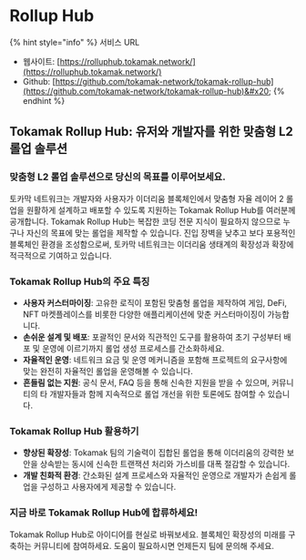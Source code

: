 # Rollup Hub

{% hint style="info" %}
서비스 URL

* 웹사이트: [https://rolluphub.tokamak.network/](https://rolluphub.tokamak.network/)
* Github: [https://github.com/tokamak-network/tokamak-rollup-hub](https://github.com/tokamak-network/tokamak-rollup-hub)&#x20;
{% endhint %}

## Tokamak Rollup Hub: 유저와 개발자를 위한 맞춤형 L2 롤업 솔루션

### **맞춤형 L2 롤업 솔루션으로 당신의 목표를 이루어보세요.**

토카막 네트워크는 개발자와 사용자가 이더리움 블록체인에서 맞춤형 자율 레이어 2 롤업을 원활하게 설계하고 배포할 수 있도록 지원하는 Tokamak Rollup Hub를 여러분께 공개합니다. Tokamak Rollup Hub는 복잡한 코딩 전문 지식이 필요하지 않으므로 누구나 자신의 목표에 맞는 롤업을 제작할 수 있습니다. 진입 장벽을 낮추고 보다 포용적인 블록체인 환경을 조성함으로써, 토카막 네트워크는 이더리움 생태계의 확장성과 확장에 적극적으로 기여하고 있습니다.

### **Tokamak Rollup Hub의 주요 특징**

* **사용자 커스터마이징**: 고유한 로직이 포함된 맞춤형 롤업을 제작하여 게임, DeFi, NFT 마켓플레이스를 비롯한 다양한 애플리케이션에 맞춘 커스터마이징이 가능합니다.
* **손쉬운 설계 및 배포**: 포괄적인 문서와 직관적인 도구를 활용하여 초기 구성부터 배포 및 운영에 이르기까지 롤업 생성 프로세스를 간소화하세요.
* **자율적인 운영**: 네트워크 요금 및 운영 메커니즘을 포함해 프로젝트의 요구사항에 맞는 완전히 자율적인 롤업을 운영해볼 수 있습니다.
* **흔들림 없는 지원**: 공식 문서, FAQ 등을 통해 신속한 지원을 받을 수 있으며, 커뮤니티의 타 개발자들과 함께 지속적으로 롤업 개선을 위한 토론에도 참여할 수 있습니다.

### **Tokamak Rollup Hub 활용하기**

* **향상된 확장성**: Tokamak 팀의 기술력이 집합된 롤업을 통해 이더리움의 강력한 보안을 상속받는 동시에 신속한 트랜잭션 처리와 가스비를 대폭 절감할 수 있습니다.
* **개발 친화적 환경**: 간소화된 설계 프로세스와 자율적인 운영으로 개발자가 손쉽게 롤업을 구성하고 사용자에게 제공할 수 있습니다.

### **지금 바로 Tokamak Rollup Hub에 합류하세요!**

Tokamak Rollup Hub로 아이디어를 현실로 바꿔보세요. 블록체인 확장성의 미래를 구축하는 커뮤니티에 참여하세요. 도움이 필요하시면 언제든지 팀에 문의해 주세요.
